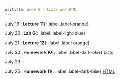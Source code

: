 ```yaml
---
navtitle: Week 6 - Lists and HTML
---
```


July 19
: **Lecture 11**{: .label .label-orange}[](#)

July 20
: **Lab 6**{: .label .label-light-blue}[](#)

July 21
: **Lecture 12**{: .label .label-orange}[](#)

July 22
: **Homework 10**{: .label .label-dark-blue} [Lists](#)

July 23
: [](#)

July 25
: **Homework 11**{: .label .label-dark-blue} [HTML](#)

